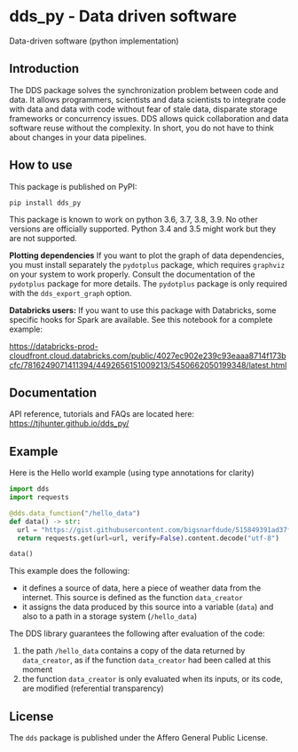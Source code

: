 # dds_py - Data driven software

Data-driven software (python implementation)

## Introduction

The DDS package solves the synchronization problem between code and data. It allows programmers,
 scientists and data scientists to integrate code with data and data with code without fear of
 stale data, disparate storage frameworks or concurrency issues. DDS allows quick collaboration and 
 data software reuse without the complexity. In short, you do not have to think about changes in your data pipelines.


## How to use

This package is published on PyPI:

```
pip install dds_py
```

This package is known to work on python 3.6, 3.7, 3.8, 3.9. No other versions are officially supported. Python 3.4 and 3.5 might work but they are not supported.

__Plotting dependencies__ If you want to plot the graph of data dependencies, you must install separately the `pydotplus` package, which requires `graphviz` on your system to work properly. Consult the documentation of the `pydotplus` package for more details. The `pydotplus` package is only required with the `dds_export_graph` option.

__Databricks users:__ If you want to use this package with Databricks, some specific hooks for Spark are available. See this notebook for a complete example:

https://databricks-prod-cloudfront.cloud.databricks.com/public/4027ec902e239c93eaaa8714f173bcfc/7816249071411394/4492656151009213/5450662050199348/latest.html

## Documentation

API reference, tutorials and FAQs are located here: https://tjhunter.github.io/dds_py/

## Example
 
Here is the Hello world example (using type annotations for clarity)

```python
import dds
import requests 

@dds.data_function("/hello_data")
def data() -> str:
  url = "https://gist.githubusercontent.com/bigsnarfdude/515849391ad37fe593997fe0db98afaa/raw/f663366d17b7d05de61a145bbce7b2b961b3b07f/weather.csv"
  return requests.get(url=url, verify=False).content.decode("utf-8")

data()
```
This example does the following:
- it defines a source of data, here a piece of weather data from the internet. This source is defined as the function `data_creator`
- it assigns the data produced by this source into a variable (`data`) and also to a path in a storage system (`/hello_data`) 

The DDS library guarantees the following after evaluation of the code:
1. the path `/hello_data` contains a copy of the data returned by `data_creator`, as if the function `data_creator` had been called at this moment
2. the function `data_creator` is only evaluated when its inputs, or its code, are modified (referential transparency)

## License

The `dds` package is published under the Affero General Public License.
